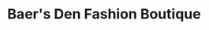 ---
title: "Baer's Den Fashion Boutique"
url: /memphis/baers-den-fashion-boutique/
shop: Kleidung
---